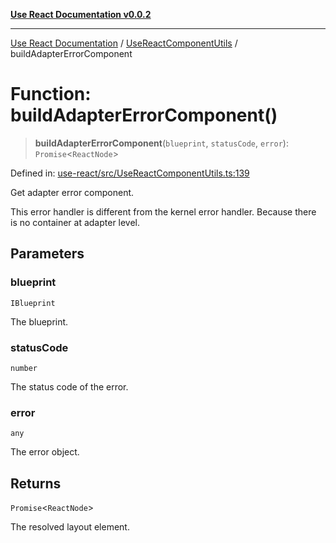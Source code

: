 [**Use React Documentation v0.0.2**](../../README.md)

***

[Use React Documentation](../../modules.md) / [UseReactComponentUtils](../README.md) / buildAdapterErrorComponent

# Function: buildAdapterErrorComponent()

> **buildAdapterErrorComponent**(`blueprint`, `statusCode`, `error`): `Promise`\<`ReactNode`\>

Defined in: [use-react/src/UseReactComponentUtils.ts:139](https://github.com/stonemjs/use-react/blob/50c96852bd65a75b7f2a00786393fb0c90af6da8/src/UseReactComponentUtils.ts#L139)

Get adapter error component.

This error handler is different from the kernel error handler.
Because there is no container at adapter level.

## Parameters

### blueprint

`IBlueprint`

The blueprint.

### statusCode

`number`

The status code of the error.

### error

`any`

The error object.

## Returns

`Promise`\<`ReactNode`\>

The resolved layout element.
